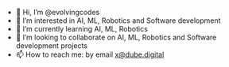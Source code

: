 - 👋 Hi, I’m @evolvingcodes
- 👀 I’m interested in AI, ML, Robotics and Software development
- 🌱 I’m currently learning AI, ML, Robotics
- 💞️ I’m looking to collaborate on AI, ML, Robotics and Software development projects
- 📫 How to reach me: by email x@dube.digital

<!---
evolvingcodes/evolvingcodes is a ✨ special ✨ repository because its `README.md` (this file) appears on your GitHub profile.
You can click the Preview link to take a look at your changes.
--->
